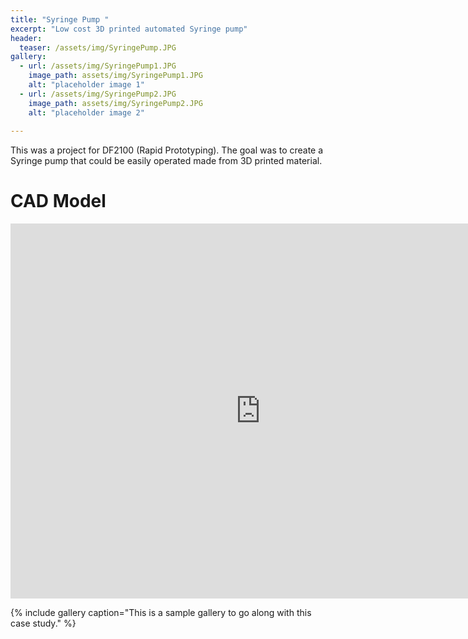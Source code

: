 ```yaml
---
title: "Syringe Pump "
excerpt: "Low cost 3D printed automated Syringe pump"
header:
  teaser: /assets/img/SyringePump.JPG
gallery:
  - url: /assets/img/SyringePump1.JPG
    image_path: assets/img/SyringePump1.JPG
    alt: "placeholder image 1"
  - url: /assets/img/SyringePump2.JPG
    image_path: assets/img/SyringePump2.JPG
    alt: "placeholder image 2"
  
---
```


This was a project for DF2100 (Rapid Prototyping). The goal was to create a Syringe pump that could be easily operated made from 3D printed material.  

# CAD Model
<iframe src="https://a360.co/3WfaQSP" width="800" height="600" allowfullscreen="true" webkitallowfullscreen="true" mozallowfullscreen="true"  frameborder="0"></iframe>

{% include gallery caption="This is a sample gallery to go along with this case study." %}

